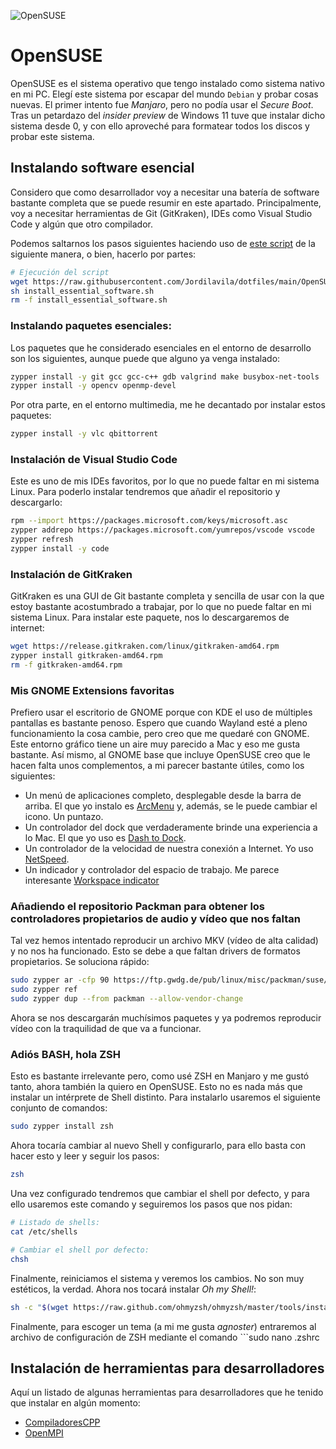 ![OpenSUSE](https://img.shields.io/badge/OpenSUSE-0C322C?style=for-the-badge&logo=SUSE&logoColor=white)

# OpenSUSE

OpenSUSE es el sistema operativo que tengo instalado como sistema nativo en mi PC. Elegí este sistema por escapar del mundo ```Debian``` y probar cosas nuevas. El primer intento fue _Manjaro_, pero no podía usar el _Secure Boot_. Tras un petardazo del _insider preview_ de Windows 11 tuve que instalar dicho sistema desde 0, y con ello aproveché para formatear todos los discos y probar este sistema.

## Instalando software esencial

Considero que como desarrollador voy a necesitar una batería de software bastante completa que se puede resumir en este apartado. Principalmente, voy a necesitar herramientas de Git (GitKraken), IDEs como Visual Studio Code y algún que otro compilador.

Podemos saltarnos los pasos siguientes haciendo uso de [este script](install_files/install_essential_software.sh) de la siguiente manera, o bien, hacerlo por partes:

```bash
# Ejecución del script
wget https://raw.githubusercontent.com/Jordilavila/dotfiles/main/OpenSUSE/install_files/install_essential_software.sh
sh install_essential_software.sh
rm -f install_essential_software.sh
```

### Instalando paquetes esenciales:

Los paquetes que he considerado esenciales en el entorno de desarrollo son los siguientes, aunque puede que alguno ya venga instalado:

```bash
zypper install -y git gcc gcc-c++ gdb valgrind make busybox-net-tools
zypper install -y opencv openmp-devel
```

Por otra parte, en el entorno multimedia, me he decantado por instalar estos paquetes:

```bash
zypper install -y vlc qbittorrent
```

### Instalación de Visual Studio Code

Este es uno de mis IDEs favoritos, por lo que no puede faltar en mi sistema Linux. Para poderlo instalar tendremos que añadir el repositorio y descargarlo:

```bash
rpm --import https://packages.microsoft.com/keys/microsoft.asc
zypper addrepo https://packages.microsoft.com/yumrepos/vscode vscode
zypper refresh
zypper install -y code
```

### Instalación de GitKraken

GitKraken es una GUI de Git bastante completa y sencilla de usar con la que estoy bastante acostumbrado a trabajar, por lo que no puede faltar en mi sistema Linux. Para instalar este paquete, nos lo descargaremos de internet:

```bash
wget https://release.gitkraken.com/linux/gitkraken-amd64.rpm
zypper install gitkraken-amd64.rpm
rm -f gitkraken-amd64.rpm
```

### Mis GNOME Extensions favoritas

Prefiero usar el escritorio de GNOME porque con KDE el uso de múltiples pantallas es bastante penoso. Espero que cuando Wayland esté a pleno funcionamiento la cosa cambie, pero creo que me quedaré con GNOME. Este entorno gráfico tiene un aire muy parecido a Mac y eso me gusta bastante. Así mismo, al GNOME base que incluye OpenSUSE creo que le hacen falta unos complementos, a mi parecer bastante útiles, como los siguientes:

- Un menú de aplicaciones completo, desplegable desde la barra de arriba. El que yo instalo es [ArcMenu](https://extensions.gnome.org/extension/3628/arcmenu/) y, además, se le puede cambiar el icono. Un puntazo.
- Un controlador del dock que verdaderamente brinde una experiencia a lo Mac. El que yo uso es [Dash to Dock](https://extensions.gnome.org/extension/307/dash-to-dock/).
- Un controlador de la velocidad de nuestra conexión a Internet. Yo uso [NetSpeed](https://extensions.gnome.org/extension/104/netspeed/).
- Un indicador y controlador del espacio de trabajo. Me parece interesante [Workspace indicator](https://extensions.gnome.org/extension/3952/workspace-indicator/)

### Añadiendo el repositorio Packman para obtener los controladores propietarios de audio y vídeo que nos faltan

Tal vez hemos intentado reproducir un archivo MKV (vídeo de alta calidad) y no nos ha funcionado. Esto se debe a que faltan drivers de formatos propietarios. Se soluciona rápido:

```bash
sudo zypper ar -cfp 90 https://ftp.gwdg.de/pub/linux/misc/packman/suse/openSUSE_Tumbleweed/ packman
sudo zypper ref
sudo zypper dup --from packman --allow-vendor-change
```

Ahora se nos descargarán muchísimos paquetes y ya podremos reproducir vídeo con la traquilidad de que va a funcionar.

### Adiós BASH, hola ZSH

Esto es bastante irrelevante pero, como usé ZSH en Manjaro y me gustó tanto, ahora también la quiero en OpenSUSE. Esto no es nada más que instalar un intérprete de Shell distinto. Para instalarlo usaremos el siguiente conjunto de comandos:

```bash
sudo zypper install zsh
```

Ahora tocaría cambiar al nuevo Shell y configurarlo, para ello basta con hacer esto y leer y seguir los pasos:

```bash
zsh
```

Una vez configurado tendremos que cambiar el shell por defecto, y para ello usaremos este comando y seguiremos los pasos que nos pidan:

```bash
# Listado de shells:
cat /etc/shells

# Cambiar el shell por defecto:
chsh
```

Finalmente, reiniciamos el sistema y veremos los cambios. No son muy estéticos, la verdad. Ahora nos tocará instalar _Oh my Shell!_:

```bash
sh -c "$(wget https://raw.github.com/ohmyzsh/ohmyzsh/master/tools/install.sh -O -)"
```

Finalmente, para escoger un tema (a mi me gusta _agnoster_) entraremos al archivo de configuración de ZSH mediante el comando ```sudo nano .zshrc

## Instalación de herramientas para desarrolladores

Aquí un listado de algunas herramientas para desarrolladores que he tenido que instalar en algún momento:

- [CompiladoresCPP](CompiladoresCPP.md)
- [OpenMPI](OpenMPI.md)

